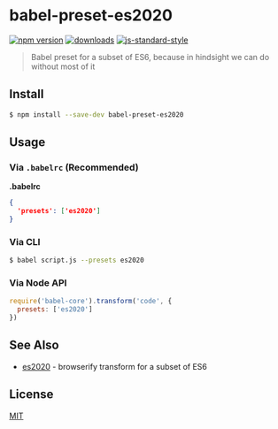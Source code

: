 # babel-preset-es2020
[![npm version][2]][3] [![downloads][8]][9] [![js-standard-style][10]][11]
> Babel preset for a subset of ES6, because in hindsight we can do without most
> of it

## Install
```sh
$ npm install --save-dev babel-preset-es2020
```

## Usage

### Via `.babelrc` (Recommended)
**.babelrc**
```json
{
  'presets': ['es2020']
}
```

### Via CLI
```sh
$ babel script.js --presets es2020
```

### Via Node API
```javascript
require('babel-core').transform('code', {
  presets: ['es2020']
})
```

## See Also
- [es2020](https://github.com/yoshuawuyts/es2020) - browserify transform for a
  subset of ES6

## License
[MIT](https://tldrlegal.com/license/mit-license)

[0]: https://img.shields.io/badge/stability-experimental-orange.svg?style=flat-square
[1]: https://nodejs.org/api/documentation.html#documentation_stability_index
[2]: https://img.shields.io/npm/v/babel-preset-es2020.svg?style=flat-square
[3]: https://npmjs.org/package/babel-preset-es2020
[4]: https://img.shields.io/travis/yoshuawuyts/babel-preset-es2020/master.svg?style=flat-square
[5]: https://travis-ci.org/yoshuawuyts/babel-preset-es2020
[6]: https://img.shields.io/codecov/c/github/yoshuawuyts/babel-preset-es2020/master.svg?style=flat-square
[7]: https://codecov.io/github/yoshuawuyts/babel-preset-es2020
[8]: http://img.shields.io/npm/dm/babel-preset-es2020.svg?style=flat-square
[9]: https://npmjs.org/package/babel-preset-es2020
[10]: https://img.shields.io/badge/code%20style-standard-brightgreen.svg?style=flat-square
[11]: https://github.com/feross/standard
